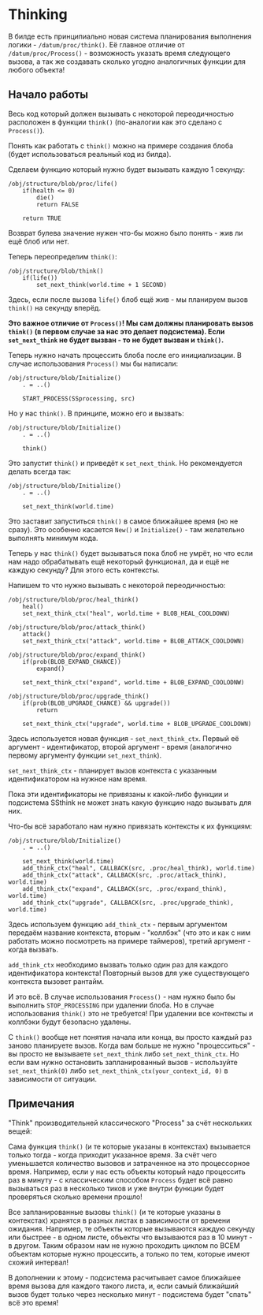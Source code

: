 # Thinking

В билде есть принципиально новая система планирования выполнения логики - `/datum/proc/think()`. Её главное отличие от `/datum/proc/Process()` - возможность указать время следующего вызова, а так же создавать сколько угодно аналогичных функции для любого объекта!

## Начало работы

Весь код который должен вызывать с некоторой переодичностью расположен в функции `think()` (по-аналогии как это сделано с `Process()`).

Понять как работать с `think()` можно на примере создания блоба (будет использоваться реальный код из билда).

Сделаем функцию который нужно будет вызывать каждую 1 секунду:

```dm
/obj/structure/blob/proc/life()
	if(health <= 0)
		die()
		return FALSE

	return TRUE
```

Возврат булева значение нужен что-бы можно было понять - жив ли ещё блоб или нет.

Теперь переопределим `think()`:

```dm
/obj/structure/blob/think()
	if(life())
		set_next_think(world.time + 1 SECOND)
```

Здесь, если после вызова `life()` блоб ещё жив - мы планируем вызов `think()` на секунду вперёд.

**Это важное отличие от `Process()`! Мы сам должны планировать вызов `think()` (в первом случае за нас это делает подсистема). Если `set_next_think` не будет вызван - то не будет вызван и `think()`.**

Теперь нужно начать процессить блоба после его инициализации. В случае использования `Process()` мы бы написали:

```dm
/obj/structure/blob/Initialize()
	. = ..()

	START_PROCESS(SSprocessing, src)
```

Но у нас `think()`. В принципе, можно его и вызвать:

```dm
/obj/structure/blob/Initialize()
	. = ..()

	think()
```

Это запустит `think()` и приведёт к `set_next_think`. Но рекомендуется делать всегда так:

```dm
/obj/structure/blob/Initialize()
	. = ..()

	set_next_think(world.time)
```

Это заставит запуститься `think()` в самое ближайшее время (но не сразу). Это особенно касается `New()` и `Initialize()` - там желательно выполнять минимум кода.

Теперь у нас `think()` будет вызываться пока блоб не умрёт, но что если нам надо обрабатывать ещё некоторый функционал, да и ещё не каждую секунду? Для этого есть контексты.

Напишем то что нужно вызывать с некоторой переодичностью:

```dm
/obj/structure/blob/proc/heal_think()
	heal()
	set_next_think_ctx("heal", world.time + BLOB_HEAL_COOLDOWN)

/obj/structure/blob/proc/attack_think()
	attack()
	set_next_think_ctx("attack", world.time + BLOB_ATTACK_COOLDOWN)

/obj/structure/blob/proc/expand_think()
	if(prob(BLOB_EXPAND_CHANCE))
		expand()
	
	set_next_think_ctx("expand", world.time + BLOB_EXPAND_COOLODNW)

/obj/structure/blob/proc/upgrade_think()
	if(prob(BLOB_UPGRADE_CHANCE) && upgrade())
		return 
	
	set_next_think_ctx("upgrade", world.time + BLOB_UPGRADE_COOLDOWN)
```

Здесь используется новая функция - `set_next_think_ctx`. Первый её аргумент - идентификатор, второй аргумент - время (аналогично первому аргументу функции `set_next_think`).

`set_next_think_ctx` - планирует вызов контекста с указанным идентификатором на нужное нам время.

Пока эти идентификаторы не привязаны к какой-либо функции и подсистема SSthink не может знать какую функцию надо вызывать для них.

Что-бы всё заработало нам нужно привязать контексты к их функциям:

```dm
/obj/structure/blob/Initialize()
	. = ..()

	set_next_think(world.time)
	add_think_ctx("heal", CALLBACK(src, .proc/heal_think), world.time)
	add_think_ctx("attack", CALLBACK(src, .proc/attack_think), world.time)
	add_think_ctx("expand", CALLBACK(src, .proc/expand_think), world.time)
	add_think_ctx("upgrade", CALLBACK(src, .proc/upgrade_think), world.time)
```

Здесь используем функцию `add_think_ctx` - первым аргументом передаём название контекста, вторым - "коллбэк" (что это и как с ним работать можно посмотреть на примере таймеров), третий аргумент - когда вызвать.

`add_think_ctx` необходимо вызвать только один раз для каждого идентификатора контекста! Повторный вызов для уже существующего контекста вызовет рантайм.

И это всё. В случае использования `Process()` - нам нужно было бы выполнить `STOP_PROCESSING` при удалении блоба. Но в случае использования `think()` это не требуется! При удалении все контексты и коллбэки будут безопасно удалены.

С `think()` вообще нет понятия начала или конца, вы просто каждый раз заново планируете вызов. Когда вам больше не нужно "процесситься" - вы просто не вызываете `set_next_think` либо `set_next_think_ctx`. Но если вам нужно остановить запланированный вызов - используйте `set_next_think(0)` либо `set_next_think_ctx(your_context_id, 0)` в зависимости от ситуации.

## Примечания

"Think" производительней классического "Process" за счёт нескольких вещей:

Сама функция `think()` (и те которые указаны в контекстах) вызывается только тогда - когда приходит указанное время. За счёт чего уменьшается количество вызовов и затраченное на это процессорное время. Например, если у нас есть объекты который надо процессить раз в минуту - с классическим способом `Process` будет всё равно вызываться раз в несколько тиков и уже внутри функции будет проверяться сколько времени прошло!

Все запланированные вызовы `think()` (и те которые указаны в контекстах) хранятся в разных листах в зависимости от времени ожидания. Например, те объекты которые вызываются каждую секунду или быстрее - в одном листе, объекты что вызываются раз в 10 минут - в другом. Таким образом нам не нужно проходить циклом по ВСЕМ объектам которые нужно процессить, а только по тем, которые имеют схожий интервал!

В дополнении к этому - подсистема расчитывает самое ближайшее время вызова для каждого такого листа, и, если самый ближайший вызов будет только через несколько минут - подсистема будет "спать" всё это время!
